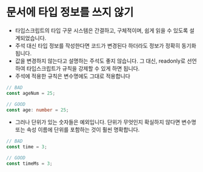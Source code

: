 # 문서에 타입 정보를 쓰지 않기

- 타입스크립트의 타입 구문 시스템은 간결하고, 구체적이며, 쉽게 읽을 수 있도록 설계되었습니다.
- 주석 대신 타입 정보를 작성한다면 코드가 변경된다 하더라도 정보가 정확히 동기화됩니다.
- 값을 변경하지 않는다고 설명하는 주석도 좋지 않습니다. 그 대신, readonly로 선언하여 타입스크립트가 규칙을 강제할 수 있게 하면 됩니다.
- 주석에 적용한 규칙은 변수명에도 그대로 적용합니다

```ts
// BAD
const ageNum = 25;

// GOOD
const age: number = 25;
```

- 그러나 단위가 있는 숫자들은 예외입니다. 단위가 무엇인지 확실하지 않다면 변수명 또는 속성 이름에 단위를 포함하는 것이 훨씬 명확합니다.

```ts
// BAD
const time = 3;

// GOOD
const timeMs = 3;
```
